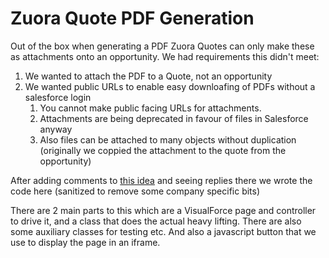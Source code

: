 # Zuora Quote PDF Generation

Out of the box when generating a PDF Zuora Quotes can only make these as attachments onto an opportunity.  We had requirements this didn't meet:
1. We wanted to attach the PDF to a Quote, not an opportunity
2. We wanted public URLs to enable easy downloafing of PDFs without a salesforce login
    1. You cannot make public facing URLs for attachments.
    2. Attachments are being deprecated in favour of files in Salesforce anyway
    3. Also files can be attached to many objects without duplication (originally we coppied the attachment to the quote from the opportunity)


After adding comments to [this idea](https://community.zuora.com/t5/Zuora-CPQ-Ideas/Zuora-Quote-PDFs-and-Salesforce-Files/idc-p/27821#!%2F%23M1653) and seeing replies there we wrote the code here (sanitized to remove some company specific bits)

There are 2 main parts to this which are a VisualForce page and controller to drive it, 
and a class that does the actual heavy lifting. There are also some auxiliary classes for testing etc.
And also a javascript button that we use to display the page in an iframe.
